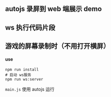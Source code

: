 ## autojs 录屏到 web 端展示 demo

## ws 执行代码片段

## 游戏的屏幕录制时（不用打开横屏）

#### use

```
npm run install
# 启动 ws服务
npm run ws:server
```

`main.js` 使用 autojs 运行
